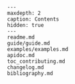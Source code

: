 
```{toctree}
---
maxdepth: 2
caption: Contents
hidden: true
---
readme.md
guide/guide.md
examples/examples.md
apidoc.md
toc_contributing.md
changelog.md
bibliography.md
```

```{include} ./readme.md
```

